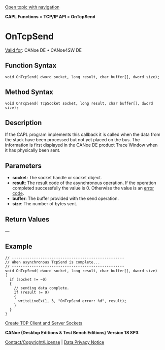 [Open topic with navigation](../../../../../CANoeDEFamily.htm#Topics/CAPLFunctions/TCPIPAPI/EventProcedures/CAPLfunctionTCPIPOnTcpSend.md)

**CAPL Functions** » **TCP/IP API** » **OnTcpSend**

# OnTcpSend

[Valid for](../../../Shared/FeatureAvailability.md): CANoe DE • CANoe4SW DE

## Function Syntax

```plaintext
void OnTcpSend( dword socket, long result, char buffer[], dword size);
```

## Method Syntax

```plaintext
void OnTcpSend( TcpSocket socket, long result, char buffer[], dword size);
```

## Description

If the CAPL program implements this callback it is called when the data from the stack have been processed but not yet placed on the bus. The information is first displayed in the CANoe DE product Trace Window when it has physically been sent.

## Parameters

- **socket**: The socket handle or socket object.
- **result**: The result code of the asynchronous operation. If the operation completed successfully the value is 0. Otherwise the value is an [error code](../CAPLfunctionsTCPIPWinsock2ErrorCodes.md).
- **buffer**: The buffer provided with the send operation.
- **size**: The number of bytes sent.

## Return Values

—

## Example

```plaintext
// ---------------------------------------------------
// When asynchronous TcpSend is complete...
// ---------------------------------------------------
void OnTcpSend( dword socket, long result, char buffer[], dword size)
{
  if (socket != ~0)
  {
    // sending data complete.
    If (result != 0)
    {
      writeLineEx(1, 3, "OnTcpSend error: %d", result);
    }
  }
}
```

[Create TCP Client and Server Sockets](../../../Shared/CAPL/TCPIPAPI/TCPIPAPI.md)

**CANoe (Desktop Editions & Test Bench Editions) Version 18 SP3**

[Contact/Copyright/License](../../../Shared/ContactCopyrightLicense.md) | [Data Privacy Notice](https://www.vector.com/int/en/company/get-info/privacy-policy/)

